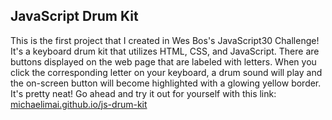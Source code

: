 ## JavaScript Drum Kit

This is the first project that I created in Wes Bos's JavaScript30 Challenge! It's a keyboard drum kit that utilizes HTML, CSS, and JavaScript. There are buttons displayed on the web page that are labeled with letters. When you click the corresponding letter on your keyboard, a drum sound will play and the on-screen button will become highlighted with a glowing yellow border. It's pretty neat! Go ahead and try it out for yourself with this link: <a href="https://michaelimai.github.io/js-drum-kit/" target="_blank">michaelimai.github.io/js-drum-kit</a>
